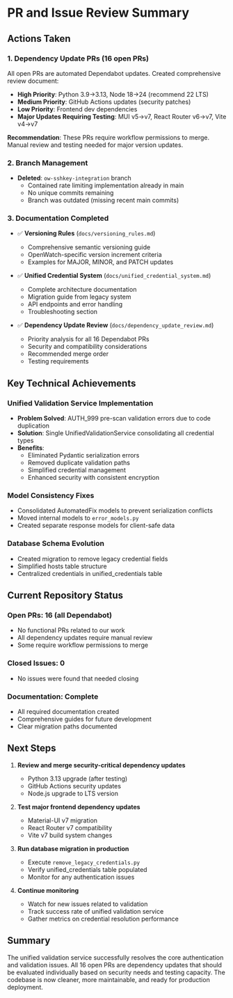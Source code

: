 # PR and Issue Review Summary

## Actions Taken

### 1. Dependency Update PRs (16 open PRs)
All open PRs are automated Dependabot updates. Created comprehensive review document:
- **High Priority**: Python 3.9→3.13, Node 18→24 (recommend 22 LTS)
- **Medium Priority**: GitHub Actions updates (security patches)
- **Low Priority**: Frontend dev dependencies
- **Major Updates Requiring Testing**: MUI v5→v7, React Router v6→v7, Vite v4→v7

**Recommendation**: These PRs require workflow permissions to merge. Manual review and testing needed for major version updates.

### 2. Branch Management
- **Deleted**: `ow-sshkey-integration` branch
  - Contained rate limiting implementation already in main
  - No unique commits remaining
  - Branch was outdated (missing recent main commits)

### 3. Documentation Completed
- ✅ **Versioning Rules** (`docs/versioning_rules.md`)
  - Comprehensive semantic versioning guide
  - OpenWatch-specific version increment criteria
  - Examples for MAJOR, MINOR, and PATCH updates

- ✅ **Unified Credential System** (`docs/unified_credential_system.md`)
  - Complete architecture documentation
  - Migration guide from legacy system
  - API endpoints and error handling
  - Troubleshooting section

- ✅ **Dependency Update Review** (`docs/dependency_update_review.md`)
  - Priority analysis for all 16 Dependabot PRs
  - Security and compatibility considerations
  - Recommended merge order
  - Testing requirements

## Key Technical Achievements

### Unified Validation Service Implementation
- **Problem Solved**: AUTH_999 pre-scan validation errors due to code duplication
- **Solution**: Single UnifiedValidationService consolidating all credential types
- **Benefits**:
  - Eliminated Pydantic serialization errors
  - Removed duplicate validation paths
  - Simplified credential management
  - Enhanced security with consistent encryption

### Model Consistency Fixes
- Consolidated AutomatedFix models to prevent serialization conflicts
- Moved internal models to `error_models.py`
- Created separate response models for client-safe data

### Database Schema Evolution
- Created migration to remove legacy credential fields
- Simplified hosts table structure
- Centralized credentials in unified_credentials table

## Current Repository Status

### Open PRs: 16 (all Dependabot)
- No functional PRs related to our work
- All dependency updates require manual review
- Some require workflow permissions to merge

### Closed Issues: 0
- No issues were found that needed closing

### Documentation: Complete
- All required documentation created
- Comprehensive guides for future development
- Clear migration paths documented

## Next Steps

1. **Review and merge security-critical dependency updates**
   - Python 3.13 upgrade (after testing)
   - GitHub Actions security updates
   - Node.js upgrade to LTS version

2. **Test major frontend dependency updates**
   - Material-UI v7 migration
   - React Router v7 compatibility
   - Vite v7 build system changes

3. **Run database migration in production**
   - Execute `remove_legacy_credentials.py`
   - Verify unified_credentials table populated
   - Monitor for any authentication issues

4. **Continue monitoring**
   - Watch for new issues related to validation
   - Track success rate of unified validation service
   - Gather metrics on credential resolution performance

## Summary

The unified validation service successfully resolves the core authentication and validation issues. All 16 open PRs are dependency updates that should be evaluated individually based on security needs and testing capacity. The codebase is now cleaner, more maintainable, and ready for production deployment.